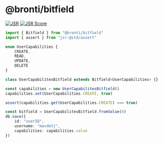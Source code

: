 # @bronti/bitfield

[![JSR](https://jsr.io/badges/@bronti/bitfield)](https://jsr.io/@bronti/bitfield)
[![JSR Score](https://jsr.io/badges/@bronti/bitfield/score)](https://jsr.io/@bronti/bitfield)

```ts
import { Bitfield } from "@bronti/bitfield"
import { assert } from "jsr:@std/assert"

enum UserCapabilities {
    CREATE,
    READ,
    UPDATE,
    DELETE
}

class UserCapabilitesBitfield extends Bitfield<UserCapabilities> {}

const capabilities = new UserCapabilitesBitfield()
capabilities.set(UserCapabilities.CREATE, true)

assert(capabilities.get(UserCapabilities.CREATE) === true)

const bitfield = UserCapabilitesBitfield.fromValue(0)
db.save({
    id: "userID",
    username: "mavdotj",
    capabilities: capabilities.value
})
```